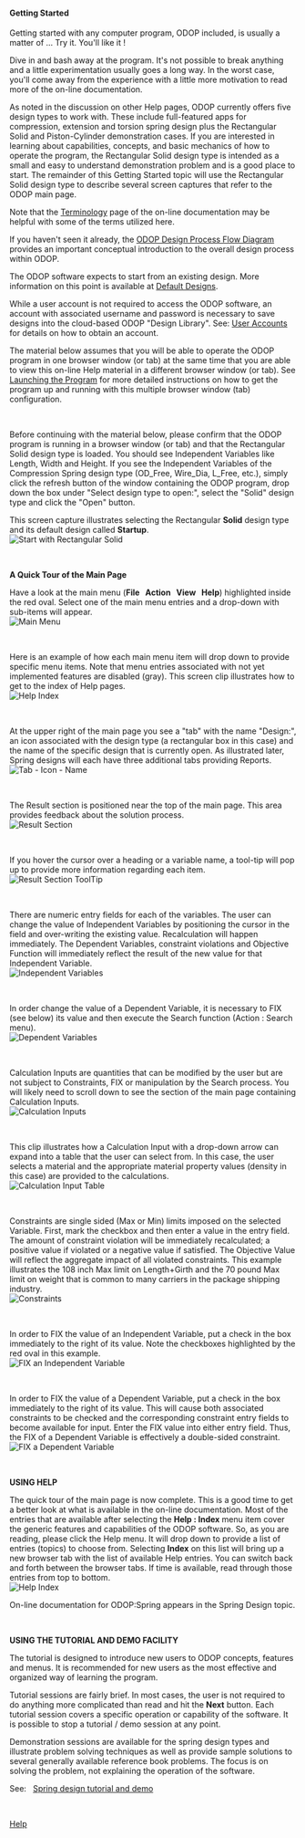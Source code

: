 #### Getting Started   

 Getting started with any computer program, ODOP included, 
 is usually a matter of ...  Try it.  You'll like it !   
 
 Dive in and bash away at the program. 
 It's not possible to break anything and a little experimentation
 usually goes a long way.  In the worst case, you'll come away from the
 experience with a little more motivation to read more of the on-line documentation.

As noted in the discussion on other Help pages, ODOP currently offers five
design types to work with.
These include full-featured apps for compression, extension and torsion spring design 
plus the Rectangular Solid and Piston-Cylinder demonstration cases. 
If you are interested in learning about capabilities, concepts, and basic
mechanics of how to operate the program,
the Rectangular Solid design type is intended as a small and easy to understand 
demonstration problem and is a good place to start. 
The remainder of this Getting Started topic will use the Rectangular Solid design type
to describe several screen captures that refer to the ODOP main page.

Note that the [Terminology](terminology) page of the on-line documentation may be 
helpful with some of the terms utilized here.

If you haven't seen it already, the 
[ODOP Design Process Flow Diagram](../About/png/DesignProcessFlowDiagram.png)
provides an important conceptual introduction to the overall design process within ODOP.   

The ODOP software expects to start from an existing design. 
More information on this point is available at [Default Designs](./defaultDesigns).

While a user account is not required to access the ODOP software,
an account with associated username and password is necessary to save designs into 
the cloud-based ODOP "Design Library".
See: [User Accounts](../About/userAccounts) for details on
how to obtain an account.

The material below assumes that you will be able to operate the ODOP program in one browser
window (or tab) at the same time that you are able to view this on-line Help material in a
different browser window (or tab). 
See [Launching the Program](launchODOP) for more detailed instructions on 
how to get the program up and running with this multiple browser window (tab) configuration.

&nbsp;

Before continuing with the material below, 
please confirm that the ODOP program is running in a browser window (or tab) 
and that the Rectangular Solid design type is loaded.
You should see Independent Variables like Length, Width and Height.
If you see the Independent Variables of the Compression Spring design type 
(OD\_Free, Wire\_Dia, L\_Free, etc.),
simply click the refresh button of the window containing the ODOP program, 
drop down the box under "Select design type to open:", 
select the "Solid" design type and click the "Open" button.   

This screen capture illustrates selecting the Rectangular **Solid** design type 
and its default design called **Startup**.   
![Start with Rectangular Solid](./png/SelectSolid.png "Start with Rectangular Solid")   

&nbsp;

**A Quick Tour of the Main Page**

Have a look at the main menu (**File &nbsp; Action &nbsp; View &nbsp; Help**) 
highlighted inside the red oval.
Select one of the main menu entries and a drop-down with sub-items will appear.   
![Main Menu](./png/MainMenu.png "Main Menu")   

&nbsp;

Here is an example of how each main menu item will drop down to provide 
specific menu items.
Note that menu entries associated with not yet implemented features are disabled (gray).
This screen clip illustrates how to get to the index of Help pages.   
![Help Index](./png/HelpIndex.png "Help Index")   

&nbsp;

At the upper right of the main page you see a "tab" with the name "Design:",
an icon associated with the design type (a rectangular box in this case) and
the name of the specific design that is currently open.
As illustrated later, Spring designs will each have 
three additional tabs providing Reports.   
![Tab - Icon - Name](./png/TabIconName.png "Tab - Icon - Name")   

&nbsp;

The Result section is positioned near the top of the main page.
This area provides feedback about the solution process.   
![Result Section](./png/ResultSection.png "Result Section")   

&nbsp;

If you hover the cursor over a heading or a variable name, 
a tool-tip will pop up to provide more information regarding each item.   
![Result Section ToolTip](./png/ResultSectionToolTip.png "Result Section ToolTip")   

&nbsp;

There are numeric entry fields for each of the variables.
The user can change the value of Independent Variables by positioning
the cursor in the field and over-writing the existing value.
Recalculation will happen immediately.
The Dependent Variables, constraint violations and Objective Function will 
immediately reflect the result of the new value for that Independent Variable.   
![Independent Variables](./png/Independent.png "Independent Variables")   

&nbsp;

In order change the value of a Dependent Variable, it is necessary
to FIX (see below) its value and then execute the Search function
(Action : Search menu).   
![Dependent Variables](./png/Dependent.png "Dependent Variables")   

&nbsp;

Calculation Inputs are quantities that can be modified by the user
but are not subject to Constraints, FIX or manipulation by the Search process. 
You will likely need to scroll down to see the section of the main page 
containing Calculation Inputs.   
![Calculation Inputs](./png/CalcInput.png "Calculation Inputs")   

&nbsp;

This clip illustrates how a Calculation Input with a drop-down arrow 
can expand into a table that the user can select from.
In this case, the user selects a material and the appropriate 
material property values (density in this case) are provided to the calculations.   
![Calculation Input Table](./png/CalcInputTable.png "Calculation Input Table")   

&nbsp;

Constraints are single sided (Max or Min) limits imposed on the 
selected Variable. 
First, mark the checkbox and then enter a value in the entry field.
The amount of constraint violation will be immediately recalculated;
a positive value if violated or a negative value if satisfied.
The Objective Value will reflect the aggregate impact of all violated constraints.
This example illustrates the 108 inch Max limit on Length+Girth
and the 70 pound Max limit on weight that is common to many
carriers in the package shipping industry.   
![Constraints](./png/Constraint.png "Constraints")   

&nbsp;

In order to FIX the value of an Independent Variable, put a check
in the box immediately to the right of its value.
Note the checkboxes highlighted by the red oval in  this example.   
![FIX an Independent Variable](./png/IV_Fix.png "FIX an Independent Variable")   

&nbsp;

In order to FIX the value of a Dependent Variable, put a check 
in the box immediately to the right of its value.
This will cause both associated constraints to be checked and the 
corresponding constraint entry fields to become available for input.
Enter the FIX value into either entry field.
Thus, the FIX of a Dependent Variable is effectively a double-sided constraint.   
![FIX a Dependent Variable](./png/DV_Fix.png "FIX a Dependent Variable")   

&nbsp;

**USING HELP**   

The quick tour of the main page is now complete.
This is a good time to get a better look at what is available 
in the on-line documentation. 
Most of the entries that are available after selecting the **Help : Index** menu 
item cover the generic features and capabilities of the ODOP software.
So, as you are reading, please click the Help menu.
It will drop down to provide a list of entries (topics) to choose from.
Selecting <b>Index</b> on this list will bring up a new browser tab with the
list of available Help entries. 
You can switch back and forth between the browser tabs.
 If time is available, read through those entries from top to bottom.   
 ![Help Index](./png/HelpIndex.png "Help Index")   
  
 On-line documentation for ODOP:Spring appears in the Spring Design topic.

&nbsp;

**USING THE TUTORIAL AND DEMO FACILITY**   

 The tutorial is designed to introduce new users to ODOP concepts, 
 features and menus. 
 It is recommended for new users as the most effective and
 organized way of learning the program.  

Tutorial sessions are fairly brief.
In most cases, the user is not required to do anything more complicated than
read and hit the **Next** button.
Each tutorial session covers a specific operation or capability of the software.
It is possible to stop a tutorial / demo session at any point.

Demonstration sessions are available for the spring design types and 
illustrate problem solving techniques as well as provide sample solutions 
to several generally available reference book problems.
The focus is on solving the problem, not explaining the operation of the software.

See: &nbsp; [Spring design tutorial and demo](gettingStartedSpring)

&nbsp;
 
[Help](./)
 